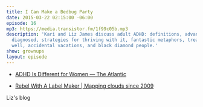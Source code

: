 ```yaml
---
title: I Can Make a Bedbug Party
date: 2015-03-22 02:15:00 -06:00
episode: 16
mp3: https://media.transistor.fm/1f99c05b.mp3
description: 'Kari and Liz James discuss adult ADHD: definitions, advantages, getting
  diagnosed, strategies for thriving with it, fantastic metaphors, treatments, marrying
  well, accidental vacations, and black diamond people.'
show: grownups
layout: episode
---
```


* [ADHD Is Different for Women — The Atlantic][1]

* [Rebel With A Label Maker | Mapping clouds since 2009][2]

Liz's blog

[1]: http://www.theatlantic.com/health/archive/2013/04/adhd-is-different-for-women/381158/
[2]: http://rebelwithalabelmaker.com
